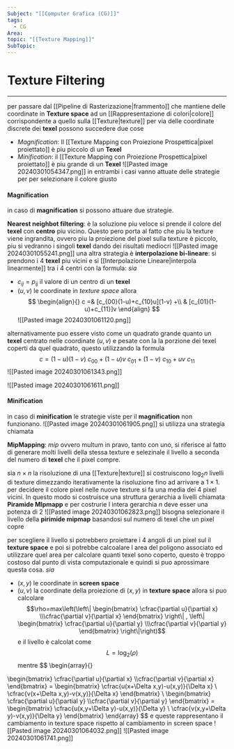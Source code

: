```yaml
---
Subject: "[[Computer Grafica (CG)]]"
tags:
  - CG
Area: 
topic: "[[Texture Mapping]]"
SubTopic:
---
```


# Texture Filtering
---
per passare dal [[Pipeline di Rasterizazione|frammento]] che mantiene delle coordinate in __Texture space__ ad un [[Rappresentazione di colori|colore]] corrispondente a quello sulla [[Texture|texture]] per via delle coordinate discrete dei __texel__ possono succedere due cose
- _Magnification_: Il [[Texture Mapping con Proiezione Prospettica|pixel proiettato]] è piu piccolo di un __Texel__ 
- _Minification_: il [[Texture Mapping con Proiezione Prospettica|pixel proiettato]] è piu grande di un __Texel__
![[Pasted image 20240301054347.png]]
in entrambi i casi vanno attuate delle strategie per per selezionare il colore giusto

#### Magnification
in caso di __magnification__ si possono attuare due strategie.

__Nearest neighbot filtering__: è la soluzione piu veloce si prende il colore del __texel__  con __centro__ piu vicino. 
Questo pero porta al fatto che piu la texture viene ingrandita, ovvero piu la proiezione del pixel sulla texture è piccolo, piu si vedranno i singoli __texel__ dando dei risultati mediocri 
![[Pasted image 20240301055241.png]]
una altra strategia è
__interpolazione bi-lineare__: si prendono i 4 __texel__ piu vicini e si [[Interpolazione Lineare|interpola linearmente]] tra i 4 centri con la formula: 
_sia_
- $c_{ij}=p_{ij}$ il valore di un centro di un __texel__
- $(u,v)$ le coordinate in _texture space_
allora $$
\begin{align}{}
c  =&  [c_{00}(1-u)+c_{10}u](1-v) +\\
    &  [c_{01}(1-u)+c_{11}]v
\end{align}
$$
![[Pasted image 20240301061120.png]]

alternativamente puo essere visto come un quadrato grande quanto un __texel__ centrato nelle coordinate $(u,v)$ e pesate con la la porzione dei texel coperti da quel quadrato, questo utilizzando la formula
$$c=(1-u)(1-v)\ c_{00}+(1-u)v\ c_{01}+(1-v)\ c_{10}+uv\ c_{11}$$
![[Pasted image 20240301061343.png]]

![[Pasted image 20240301061611.png]]


#### Minification
in caso di __minification__ le strategie viste per il __magnification__ non funzionano.
![[Pasted image 20240301061905.png]]
si utilizza una strategia chiamata 

__MipMapping__:
_mip_ ovvero multum in pravo, tanto con uno, si riferisce al fatto di generare molti livelli della stessa texture e selezinale il livello a seconda del numero di __texel__ che il pixel compre.

sia $n \times n$ la risoluzione di una [[Texture|texture]] si costruiscono $\log_2n$ livelli di texture dimezzando iterativamente la risoluzione fino ad arrivare a $1 \times 1$.
per decidere il colore  pixel nelle nuove texture si fa una media dei 4 pixel vicini.
In questo modo si costruisce una struttura gerarchia a livelli chiamata __Piramide MIpmapp__ e per costrurie l intera gerarchia $n$ deve esser una potenza di $2$
![[Pasted image 20240301062823.png]]
bisogna selezionare  il livello della __pirimide mipmap__ basandosi sul numero di texel che un pixel copre 

per scegliere il livello si potrebbero proiettare i 4 angoli di un pixel sul il __texture space__ e poi si potrebbe calcoalare l area del poligono associato ed utilizzare quel area per calcolare quanti texel sono coperto, questo è troppo costoso dal punto di vista computazionale e quindi si puo aprossimare questa cosa.
_sia_
- $(x,y)$ le coordinate in __screen space__
- $(u,v)$ la coordinate della proiezione di $(x,y)$ in __texture space__
allora si puo calcolare $$\rho=max\left(\left\| \begin{bmatrix}
\cfrac{\partial u}{\partial x} \\\cfrac{\partial v}{\partial x}
\end{bmatrix} \right\| ,
\left\| \begin{bmatrix}
\cfrac{\partial u}{\partial y} \\\cfrac{\partial v}{\partial y}
\end{bmatrix} \right\|\right)$$ e il livello è calcolat come $$L=\log_2(\rho)$$
mentre $$
\begin{array}{}

\begin{bmatrix}
\cfrac{\partial u}{\partial x} \\\cfrac{\partial v}{\partial x}
\end{bmatrix} =
\begin{bmatrix}
\cfrac{u(x+\Delta x,y)-u(x,y)}{\Delta x} \\ \cfrac{v(x+\Delta x,y)-v(x,y)}{\Delta x}
\end{bmatrix} \\
\begin{bmatrix}
\cfrac{\partial u}{\partial y} \\\cfrac{\partial v}{\partial y}
\end{bmatrix} =
\begin{bmatrix}
\cfrac{u(x,y+\Delta y)-u(x,y)}{\Delta y} \\ \cfrac{v(x,y+\Delta y)-v(x,y)}{\Delta y}
\end{bmatrix}
\end{array}
$$
e queste rappresentano il cambiamento in texture space rispetto al cambiamento in screen space
![[Pasted image 20240301064032.png]]
![[Pasted image 20240301061741.png]]